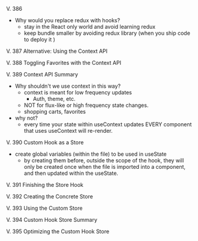 V. 386 
- Why would you replace redux with hooks?
  - stay in the React only world and avoid learning redux
  - keep bundle smaller by avoiding redux library (when you ship code to deploy it )

V. 387 Alternative: Using the Context API

V. 388 Toggling Favorites with the Context API

V. 389 Context API Summary
- Why shouldn't we use context in this way? 
  - context is meant for low frequency updates 
    - Auth, theme, etc.
  - NOT for flux-like or high frequency state changes.
  - shopping carts, favorites
- why not?
  - every time your state within useContext updates EVERY component that uses useContext will re-render.

V. 390 Custom Hook as a Store 
- create global variables (within the file) to be used in useState 
  - by creating them before, outside the scope of the hook, they will only be created once when the file is imported into a component, and then updated within the useState.

V. 391 Finishing the Store Hook

V. 392 Creating the Concrete Store

V. 393 Using the Custom Store

V. 394 Custom Hook Store Summary

V. 395 Optimizing the Custom Hook Store